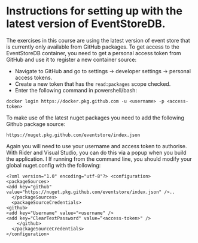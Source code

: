 # Instructions for setting up with the latest version of EventStoreDB.

The exercises in this course are using the latest version of event store that is currently only available from GitHub packages.
To get access to the EventStoreDB container, you need to get a personal access token from GitHub and use it to register a new container source: 
 * Navigate to GitHub and go to settings -> developer settings -> personal access tokens.
 * Create a new token that has the `read:packages` scope checked.
 * Enter the following command in powershell/bash:
 
```
docker login https://docker.pkg.github.com -u <username> -p <access-token>
```

To make use of the latest nuget packages you need to add the following Github package source:
```
https://nuget.pkg.github.com/eventstore/index.json
```

Again you will need to use your username and access token to authorise.
With Rider and Visual Studio, you can do this via a popup when you build the application. I
If running from the command line, you should modify your global nuget.config with the following:

```
<?xml version="1.0" encoding="utf-8"?> <configuration>
<packageSources>
<add key="github" value="https://nuget.pkg.github.com/eventstore/index.json" />..
  </packageSources>
  <packageSourceCredentials>
<github>
<add key="Username" value="<username" />
<add key="ClearTextPassword" value=“<access-token>" />
    </github>
  </packageSourceCredentials>
</configuration>
```
